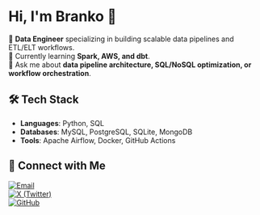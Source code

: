 # Hi, I'm Branko 👋

🔭 **Data Engineer** specializing in building scalable data pipelines and ETL/ELT workflows.  
🌱 Currently learning **Spark, AWS, and dbt**.  
💬 Ask me about **data pipeline architecture, SQL/NoSQL optimization, or workflow orchestration**.

## 🛠️ Tech Stack
- **Languages**: Python, SQL  
- **Databases**: MySQL, PostgreSQL, SQLite, MongoDB 
- **Tools**: Apache Airflow, Docker, GitHub Actions  

## 🔗 Connect with Me
[![Email](https://img.shields.io/badge/Email-%230d6efd?style=for-the-badge&logo=mail.ru&logoColor=white)](mailto:branko.contact@proton.me)  
[![X (Twitter)](https://img.shields.io/badge/X-000000?style=for-the-badge&logo=x&logoColor=white)](https://x.com/BrankoData)  
[![GitHub](https://img.shields.io/badge/GitHub-181717?style=for-the-badge&logo=github&logoColor=white)](https://github.com/brankowss)
